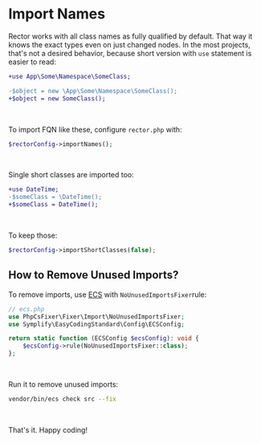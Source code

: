 # Import Names

Rector works with all class names as fully qualified by default. That way it knows the exact types even on just changed nodes. In the most projects, that's not a desired behavior, because short version with `use` statement is easier to read:

```diff
+use App\Some\Namespace\SomeClass;

-$object = new \App\Some\Namespace\SomeClass();
+$object = new SomeClass();
```

<br>

To import FQN like these, configure `rector.php` with:

```php
$rectorConfig->importNames();
```

<br>

Single short classes are imported too:

```diff
+use DateTime;
-$someClass = \DateTime();
+$someClass = DateTime();
```

<br>

To keep those:

```php
$rectorConfig->importShortClasses(false);
```

## How to Remove Unused Imports?

To remove imports, use [ECS](https://github.com/symplify/easy-coding-standard) with `NoUnusedImportsFixer`rule:

```php
// ecs.php
use PhpCsFixer\Fixer\Import\NoUnusedImportsFixer;
use Symplify\EasyCodingStandard\Config\ECSConfig;

return static function (ECSConfig $ecsConfig): void {
    $ecsConfig->rule(NoUnusedImportsFixer::class);
};
```

<br>

Run it to remove unused imports:

```bash
vendor/bin/ecs check src --fix
```

<br>

That's it. Happy coding!
